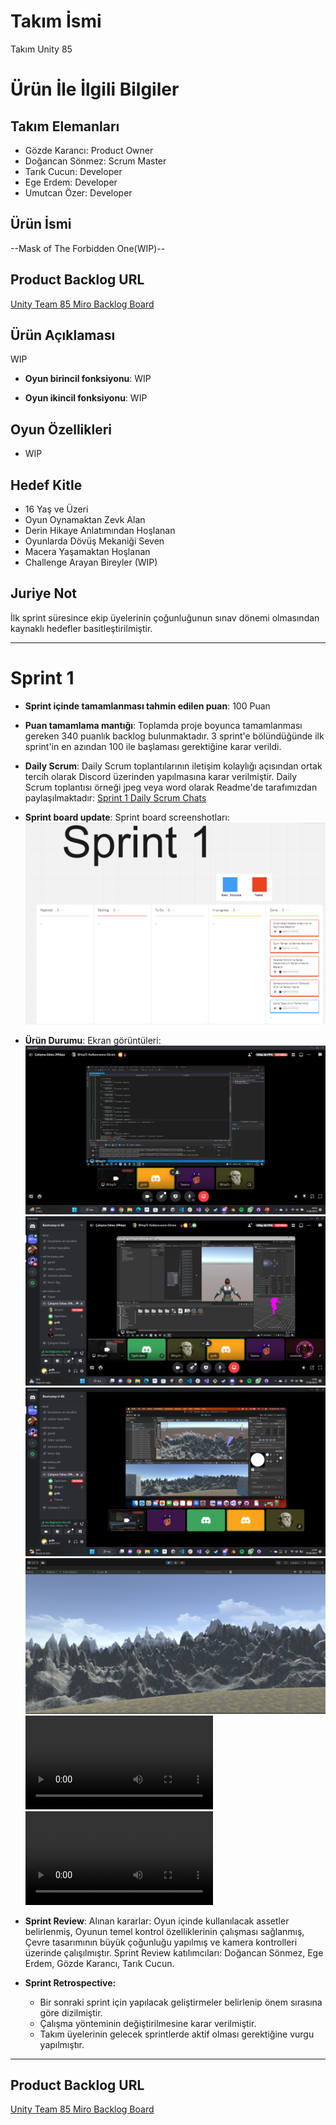 # **Takım İsmi**

Takım Unity 85

# Ürün İle İlgili Bilgiler

## Takım Elemanları
- Gözde Karancı: Product Owner
- Doğancan Sönmez: Scrum Master
- Tarık Cucun: Developer
- Ege Erdem: Developer
- Umutcan Özer: Developer

## Ürün İsmi

--Mask of The Forbidden One(WIP)--

## Product Backlog URL

[Unity Team 85 Miro Backlog Board](https://miro.com/app/board/uXjVM9xFOJQ=/)

## Ürün Açıklaması

WIP


- **Oyun birincil fonksiyonu**: WIP

- **Oyun ikincil fonksiyonu**: WIP

## Oyun Özellikleri

- WIP

## Hedef Kitle

- 16 Yaş ve Üzeri
- Oyun Oynamaktan Zevk Alan
- Derin Hikaye Anlatımından Hoşlanan
- Oyunlarda Dövüş Mekaniği Seven
- Macera Yaşamaktan Hoşlanan
- Challenge Arayan Bireyler (WIP)

## Juriye Not

İlk sprint süresince ekip üyelerinin çoğunluğunun sınav dönemi olmasından kaynaklı hedefler basitleştirilmiştir.


---

# Sprint 1

- **Sprint içinde tamamlanması tahmin edilen puan**: 100 Puan


- **Puan tamamlama mantığı**: Toplamda proje boyunca tamamlanması gereken 340 puanlık backlog bulunmaktadır. 3 sprint'e bölündüğünde ilk sprint'in en azından 100 ile başlaması gerektiğine karar verildi.


- **Daily Scrum**: Daily Scrum toplantılarının iletişim kolaylığı açısından ortak tercih olarak Discord üzerinden yapılmasına karar verilmiştir. Daily Scrum toplantısı örneği jpeg veya word olarak Readme'de tarafımızdan paylaşılmaktadır: [Sprint 1 Daily Scrum Chats](https://github.com/OyunveUygulamaAkademisi/Bootcamp2022Example/blob/main/ProjectManagement/Sprint1Documents/DailyScrumMeetingNotesSprint1.docx?raw=true)

- **Sprint board update**: Sprint board screenshotları: 
![Backlog 1](https://github.com/Taveno/OUA-Bootcamp-U85-project/blob/main/Project%20Management/Sprint1Documents/MiraBoard.png) 


- **Ürün Durumu**: Ekran görüntüleri:
  ![Screenshot 1](https://github.com/Taveno/OUA-Bootcamp-U85-project/blob/main/Project%20Management/Sprint1Documents/Ekran_goruntusu_2023-06-11_142015.png)
  ![Screenshot 2](https://github.com/Taveno/OUA-Bootcamp-U85-project/blob/main/Project%20Management/Sprint1Documents/Ekran_goruntusu_2023-06-13_214636.png)
  ![Screenshot 3](https://github.com/Taveno/OUA-Bootcamp-U85-project/blob/main/Project%20Management/Sprint1Documents/Ekran_goruntusu_2023-06-18_215452.png)
  ![Screenshot 4](https://github.com/Taveno/OUA-Bootcamp-U85-project/blob/main/Project%20Management/Sprint1Documents/Ekran_Resmi_2023-06-18_22.07.44.png)
  ![Clip 1](https://github.com/Taveno/OUA-Bootcamp-U85-project/blob/main/Project%20Management/Sprint1Documents/Clip1.mp4)
  ![Clip 2](https://github.com/Taveno/OUA-Bootcamp-U85-project/blob/main/Project%20Management/Sprint1Documents/Clip2.mp4)
  
- **Sprint Review**: 
Alınan kararlar: Oyun içinde kullanılacak assetler belirlenmiş, Oyunun temel kontrol özelliklerinin çalışması sağlanmış, Çevre tasarımının büyük çoğunluğu yapılmış ve kamera kontrolleri üzerinde çalışılmıştır. Sprint Review katılımcıları: Doğancan Sönmez, Ege Erdem, Gözde Karancı, Tarık Cucun.

- **Sprint Retrospective:**
  - Bir sonraki sprint için yapılacak geliştirmeler belirlenip önem sırasına göre dizilmiştir.
  - Çalışma yönteminin değiştirilmesine karar verilmiştir.
  - Takım üyelerinin gelecek sprintlerde aktif olması gerektiğine vurgu yapılmıştır.
 


---

## Product Backlog URL

[Unity Team 85 Miro Backlog Board](https://miro.com/app/board/uXjVM9xFOJQ=/)
